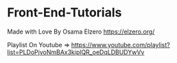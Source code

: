 # Front-End-Tutorials

Made with Love By Osama Elzero https://elzero.org/

Playlist On Youtube => https://www.youtube.com/playlist?list=PLDoPjvoNmBAx3kiplQR_oeDqLDBUDYwVv